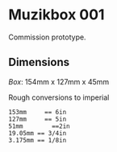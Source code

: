 # Muzikbox 001

Commission prototype.

## Dimensions

*Box*: 154mm x 127mm x 45mm

Rough conversions to imperial

```
153mm     == 6in
127mm     == 5in
51mm        ==2in
19.05mm == 3/4in
3.175mm == 1/8in
```
